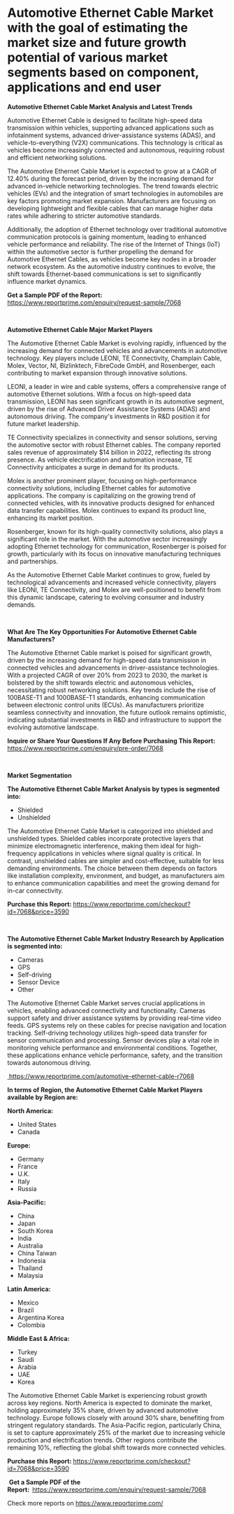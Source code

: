 <p><h1>Automotive Ethernet Cable Market with the goal of estimating the market size and future growth potential of various market segments based on component, applications and end user</h1></p><p><strong>Automotive Ethernet Cable Market Analysis and Latest Trends</strong></p>
<p><p>Automotive Ethernet Cable is designed to facilitate high-speed data transmission within vehicles, supporting advanced applications such as infotainment systems, advanced driver-assistance systems (ADAS), and vehicle-to-everything (V2X) communications. This technology is critical as vehicles become increasingly connected and autonomous, requiring robust and efficient networking solutions.</p><p>The Automotive Ethernet Cable Market is expected to grow at a CAGR of 12.40% during the forecast period, driven by the increasing demand for advanced in-vehicle networking technologies. The trend towards electric vehicles (EVs) and the integration of smart technologies in automobiles are key factors promoting market expansion. Manufacturers are focusing on developing lightweight and flexible cables that can manage higher data rates while adhering to stricter automotive standards. </p><p>Additionally, the adoption of Ethernet technology over traditional automotive communication protocols is gaining momentum, leading to enhanced vehicle performance and reliability. The rise of the Internet of Things (IoT) within the automotive sector is further propelling the demand for Automotive Ethernet Cables, as vehicles become key nodes in a broader network ecosystem. As the automotive industry continues to evolve, the shift towards Ethernet-based communications is set to significantly influence market dynamics.</p></p>
<p><strong>Get a Sample PDF of the Report:&nbsp;</strong> <a href="https://www.reportprime.com/enquiry/request-sample/7068?utm_campaign=2310&utm_medium=2&utm_source=Github&utm_content=ia&utm_term=19032025&utm_id=automotive-ethernet-cable">https://www.reportprime.com/enquiry/request-sample/7068</a></p>
<p>&nbsp;</p>
<p><strong>Automotive Ethernet Cable Major Market Players</strong></p>
<p><p>The Automotive Ethernet Cable Market is evolving rapidly, influenced by the increasing demand for connected vehicles and advancements in automotive technology. Key players include LEONI, TE Connectivity, Champlain Cable, Molex, Vector, NI, Bizlinktech, FibreCode GmbH, and Rosenberger, each contributing to market expansion through innovative solutions.</p><p>LEONI, a leader in wire and cable systems, offers a comprehensive range of automotive Ethernet solutions. With a focus on high-speed data transmission, LEONI has seen significant growth in its automotive segment, driven by the rise of Advanced Driver Assistance Systems (ADAS) and autonomous driving. The company's investments in R&D position it for future market leadership.</p><p>TE Connectivity specializes in connectivity and sensor solutions, serving the automotive sector with robust Ethernet cables. The company reported sales revenue of approximately $14 billion in 2022, reflecting its strong presence. As vehicle electrification and automation increase, TE Connectivity anticipates a surge in demand for its products.</p><p>Molex is another prominent player, focusing on high-performance connectivity solutions, including Ethernet cables for automotive applications. The company is capitalizing on the growing trend of connected vehicles, with its innovative products designed for enhanced data transfer capabilities. Molex continues to expand its product line, enhancing its market position.</p><p>Rosenberger, known for its high-quality connectivity solutions, also plays a significant role in the market. With the automotive sector increasingly adopting Ethernet technology for communication, Rosenberger is poised for growth, particularly with its focus on innovative manufacturing techniques and partnerships.</p><p>As the Automotive Ethernet Cable Market continues to grow, fueled by technological advancements and increased vehicle connectivity, players like LEONI, TE Connectivity, and Molex are well-positioned to benefit from this dynamic landscape, catering to evolving consumer and industry demands.</p></p>
<p>&nbsp;</p>
<p><strong>What Are The Key Opportunities For Automotive Ethernet Cable Manufacturers?</strong></p>
<p><p>The Automotive Ethernet Cable market is poised for significant growth, driven by the increasing demand for high-speed data transmission in connected vehicles and advancements in driver-assistance technologies. With a projected CAGR of over 20% from 2023 to 2030, the market is bolstered by the shift towards electric and autonomous vehicles, necessitating robust networking solutions. Key trends include the rise of 100BASE-T1 and 1000BASE-T1 standards, enhancing communication between electronic control units (ECUs). As manufacturers prioritize seamless connectivity and innovation, the future outlook remains optimistic, indicating substantial investments in R&D and infrastructure to support the evolving automotive landscape.</p></p>
<p><strong>Inquire or Share Your Questions If Any Before Purchasing This Report:</strong> <a href="https://www.reportprime.com/enquiry/pre-order/7068?utm_campaign=2310&utm_medium=2&utm_source=Github&utm_content=ia&utm_term=19032025&utm_id=automotive-ethernet-cable">https://www.reportprime.com/enquiry/pre-order/7068</a></p>
<p>&nbsp;</p>
<p><strong>Market Segmentation</strong></p>
<p><strong>The Automotive Ethernet Cable Market Analysis by types is segmented into:</strong></p>
<p><ul><li>Shielded</li><li>Unshielded</li></ul></p>
<p><p>The Automotive Ethernet Cable Market is categorized into shielded and unshielded types. Shielded cables incorporate protective layers that minimize electromagnetic interference, making them ideal for high-frequency applications in vehicles where signal quality is critical. In contrast, unshielded cables are simpler and cost-effective, suitable for less demanding environments. The choice between them depends on factors like installation complexity, environment, and budget, as manufacturers aim to enhance communication capabilities and meet the growing demand for in-car connectivity.</p></p>
<p><strong>Purchase this Report:&nbsp;</strong><a href="https://www.reportprime.com/checkout?id=7068&price=3590&utm_campaign=2310&utm_medium=2&utm_source=Github&utm_content=ia&utm_term=19032025&utm_id=automotive-ethernet-cable">https://www.reportprime.com/checkout?id=7068&price=3590</a></p>
<p>&nbsp;</p>
<p><strong>The Automotive Ethernet Cable Market Industry Research by Application is segmented into:</strong></p>
<p><ul><li>Cameras</li><li>GPS</li><li>Self-driving</li><li>Sensor Device</li><li>Other</li></ul></p>
<p><p>The Automotive Ethernet Cable Market serves crucial applications in vehicles, enabling advanced connectivity and functionality. Cameras support safety and driver assistance systems by providing real-time video feeds. GPS systems rely on these cables for precise navigation and location tracking. Self-driving technology utilizes high-speed data transfer for sensor communication and processing. Sensor devices play a vital role in monitoring vehicle performance and environmental conditions. Together, these applications enhance vehicle performance, safety, and the transition towards autonomous driving.</p></p>
<p><a href="https://www.reportprime.com/automotive-ethernet-cable-r7068?utm_campaign=2310&utm_medium=2&utm_source=Github&utm_content=ia&utm_term=19032025&utm_id=automotive-ethernet-cable">&nbsp;https://www.reportprime.com/automotive-ethernet-cable-r7068</a></p>
<p><strong>In terms of Region, the Automotive Ethernet Cable Market Players available by Region are:</strong></p>
<p>
    <p> <strong> North America: </strong>
        <ul>
            <li>United States</li>
            <li>Canada</li>
        </ul>
        </p> 
    <p> <strong> Europe: </strong>
        <ul>
            <li>Germany</li>
            <li>France</li>
            <li>U.K.</li>
            <li>Italy</li>
            <li>Russia</li>
        </ul>
        </p> 
    <p> <strong> Asia-Pacific: </strong>
        <ul>
            <li>China</li>
            <li>Japan</li>
            <li>South Korea</li>
            <li>India</li>
            <li>Australia</li>
            <li>China Taiwan</li>
            <li>Indonesia</li>
            <li>Thailand</li>
            <li>Malaysia</li>
        </ul>
        </p> 
    <p> <strong> Latin America: </strong>
        <ul>
            <li>Mexico</li>
            <li>Brazil</li>
            <li>Argentina Korea</li>
            <li>Colombia</li>
        </ul>
        </p> 
    <p> <strong> Middle East & Africa: </strong>
        <ul>
            <li>Turkey</li>
            <li>Saudi</li>
            <li>Arabia</li>
            <li>UAE</li>
            <li>Korea</li>
        </ul>
    </p>
    </p>
<p><p>The Automotive Ethernet Cable Market is experiencing robust growth across key regions. North America is expected to dominate the market, holding approximately 35% share, driven by advanced automotive technology. Europe follows closely with around 30% share, benefiting from stringent regulatory standards. The Asia-Pacific region, particularly China, is set to capture approximately 25% of the market due to increasing vehicle production and electrification trends. Other regions contribute the remaining 10%, reflecting the global shift towards more connected vehicles.</p></p>
<p><strong>Purchase this Report: </strong><a href="https://www.reportprime.com/checkout?id=7068&price=3590&utm_campaign=2310&utm_medium=2&utm_source=Github&utm_content=ia&utm_term=19032025&utm_id=automotive-ethernet-cable">https://www.reportprime.com/checkout?id=7068&price=3590</a></p>
<p>&nbsp;<strong>Get a Sample PDF of the Report:&nbsp;&nbsp;</strong><a href="https://www.reportprime.com/enquiry/request-sample/7068?utm_campaign=2310&utm_medium=2&utm_source=Github&utm_content=ia&utm_term=19032025&utm_id=automotive-ethernet-cable">https://www.reportprime.com/enquiry/request-sample/7068</a></p>
<p><strong></strong></p>
<p>Check more reports on <a href="https://www.reportprime.com/?utm_campaign=2310&utm_medium=2&utm_source=Github&utm_content=ia&utm_term=19032025&utm_id=automotive-ethernet-cable">https://www.reportprime.com/</a></p>